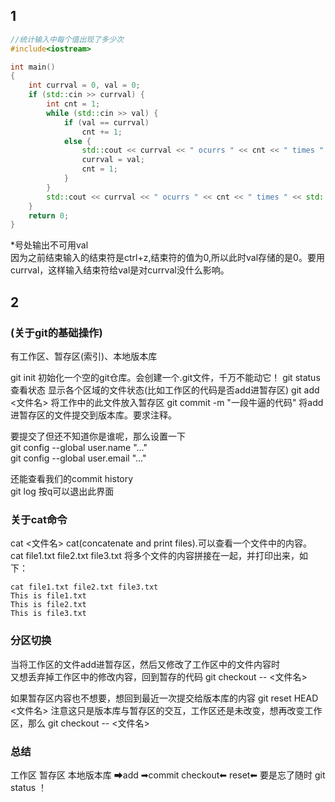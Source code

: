 
## 1 
 
```cpp
//统计输入中每个值出现了多少次
#include<iostream>

int main()
{
	int currval = 0, val = 0;
	if (std::cin >> currval) {
		int cnt = 1;
		while (std::cin >> val) {
			if (val == currval)
				cnt += 1;
			else {
				std::cout << currval << " ocurrs " << cnt << " times " << std::endl;
				currval = val;
				cnt = 1;
			}
		}
		std::cout << currval << " ocurrs " << cnt << " times " << std::endl;  //*
	}
	return 0;
}
```

*号处输出不可用val  
因为之前结束输入的结束符是ctrl+z,结束符的值为0,所以此时val存储的是0。要用currval，这样输入结束符给val是对currval没什么影响。 

## 2  
### (关于git的基础操作)  
 
有工作区、暂存区(索引)、本地版本库  
  
git init   初始化一个空的git仓库。会创建一个.git文件，千万不能动它！ 
git status   查看状态 显示各个区域的文件状态(比如工作区的代码是否add进暂存区) 
git add <文件名>   将工作中的此文件放入暂存区 
git commit -m "一段牛逼的代码"   将add进暂存区的文件提交到版本库。要求注释。  
 
要提交了但还不知道你是谁呢，那么设置一下  
git config --global user.name "..."  
git config --global user.email "..."  
 
还能查看我们的commit history  
git log   按q可以退出此界面  

### 关于cat命令  
cat <文件名>   cat(concatenate and print files).可以查看一个文件中的内容。  
cat file1.txt file2.txt file3.txt   将多个文件的内容拼接在一起，并打印出来，如下： 
```
cat file1.txt file2.txt file3.txt
This is file1.txt
This is file2.txt
This is file3.txt
```

### 分区切换 
 
当将工作区的文件add进暂存区，然后又修改了工作区中的文件内容时  
又想丢弃掉工作区中的修改内容，回到暂存的代码 
git checkout -- <文件名> 
 
如果暂存区内容也不想要，想回到最近一次提交给版本库的内容 
git reset HEAD <文件名> 
注意这只是版本库与暂存区的交互，工作区还是未改变，想再改变工作区，那么 
git checkout -- <文件名> 

### 总结  
工作区            暂存区          本地版本库 
         ➡add           ➡commit 
       checkout⬅         reset⬅ 
要是忘了随时 git status ！ 
 











